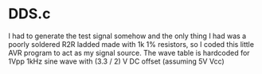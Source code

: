 # DDS.c
I had to generate the test signal somehow and the only thing I had was a poorly soldered R2R ladded made with 1k 1% resistors, so I coded this little AVR program to act as my signal source. The wave table is hardcoded for 1Vpp 1kHz sine wave with (3.3 / 2) V DC offset (assuming 5V Vcc)
